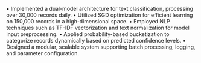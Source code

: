 •	Implemented a dual-model architecture for text classification, processing over 30,000 records daily.
•	Utilized SGD optimization for efficient learning on 150,000 records in a high-dimensional space.
•	Employed NLP techniques such as TF-IDF vectorization and text normalization for model input preprocessing.
•	Applied probability-based bucketization to categorize records dynamically based on predicted confidence levels.
•	Designed a modular, scalable system supporting batch processing, logging, and parameter configuration.
